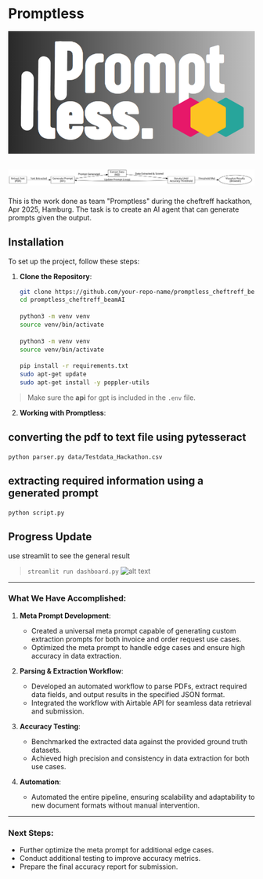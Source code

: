 # Promptless
![alt text](images/logo.png)

![alt text](images/process_diagram.svg)
---
This is the work done as team "Promptless" during the cheftreff hackathon, Apr 2025, Hamburg. The task is to create an AI agent that can generate prompts given the output.
## Installation

To set up the project, follow these steps:

1. **Clone the Repository**:
   ```bash
   git clone https://github.com/your-repo-name/promptless_cheftreff_beamAI.git
   cd promptless_cheftreff_beamAI

   python3 -m venv venv
   source venv/bin/activate

   python3 -m venv venv
   source venv/bin/activate   

   pip install -r requirements.txt
   sudo apt-get update
   sudo apt-get install -y poppler-utils
   ```
> Make sure the **api** for gpt is included in the ```.env``` file.

2. **Working with Promptless**:
## converting the pdf to text file using pytesseract
```python parser.py data/Testdata_Hackathon.csv```

## extracting required information using a generated prompt
```python script.py```

## Progress Update
use streamlit to see the general result
>```streamlit run dashboard.py```
![alt text](images/image.png)
---
### What We Have Accomplished:

1. **Meta Prompt Development**:
   - Created a universal meta prompt capable of generating custom extraction prompts for both invoice and order request use cases.
   - Optimized the meta prompt to handle edge cases and ensure high accuracy in data extraction.

2. **Parsing & Extraction Workflow**:
   - Developed an automated workflow to parse PDFs, extract required data fields, and output results in the specified JSON format.
   - Integrated the workflow with Airtable API for seamless data retrieval and submission.

3. **Accuracy Testing**:
   - Benchmarked the extracted data against the provided ground truth datasets.
   - Achieved high precision and consistency in data extraction for both use cases.

4. **Automation**:
   - Automated the entire pipeline, ensuring scalability and adaptability to new document formats without manual intervention.

---

### Next Steps:

- Further optimize the meta prompt for additional edge cases.
- Conduct additional testing to improve accuracy metrics.
- Prepare the final accuracy report for submission.